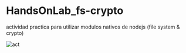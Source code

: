 # HandsOnLab_fs-crypto
actividad practica para utilizar modulos nativos de nodejs (file system &amp; crypto)

![act](https://firebasestorage.googleapis.com/v0/b/asdd-e8832.appspot.com/o/Captura.PNG?alt=media&token=0106ad04-e9ca-4783-ad20-906112eaf476)
